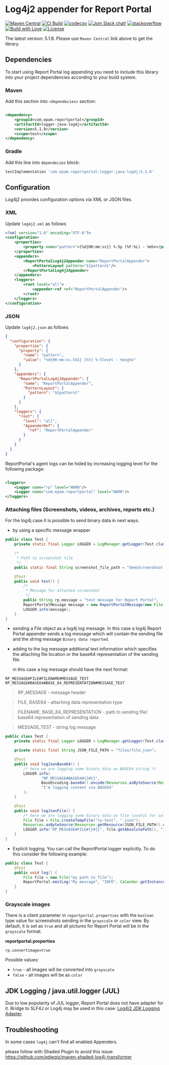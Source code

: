 # Log4j2 appender for Report Portal

[![Maven Central](https://img.shields.io/maven-central/v/com.epam.reportportal/logger-java-log4j.svg?label=Maven%20Central)](https://search.maven.org/search?q=g:%22com.epam.reportportal%22%20AND%20a:%22logger-java-log4j%22)
[![CI Build](https://github.com/reportportal/logger-java-log4j/actions/workflows/ci.yml/badge.svg)](https://github.com/reportportal/logger-java-log4j/actions/workflows/ci.yml)
[![codecov](https://codecov.io/gh/reportportal/logger-java-log4j/branch/develop/graph/badge.svg?token=iEy7fURz1P)](https://codecov.io/gh/reportportal/logger-java-log4j)
[![Join Slack chat!](https://slack.epmrpp.reportportal.io/badge.svg)](https://slack.epmrpp.reportportal.io/)
[![stackoverflow](https://img.shields.io/badge/reportportal-stackoverflow-orange.svg?style=flat)](http://stackoverflow.com/questions/tagged/reportportal)
[![Build with Love](https://img.shields.io/badge/build%20with-❤%EF%B8%8F%E2%80%8D-lightgrey.svg)](http://reportportal.io?style=flat)
[![License](https://img.shields.io/badge/License-Apache%202.0-blue.svg)](https://opensource.org/licenses/Apache-2.0)

The latest version: 5.1.8. Please use `Maven Central` link above to get the library.

## Dependencies

To start using Report Portal log appending you need to include this library into your project dependencies according to
your build system.

### Maven

Add this section into `<dependecies>` section:

```xml

<dependency>
    <groupId>com.epam.reportportal</groupId>
    <artifactId>logger-java-log4j</artifactId>
    <version>5.1.8</version>
    <scope>test</scope>
</dependency>
```

### Gradle

Add this line into `dependecies` block:

```groovy
testImplementation 'com.epam.reportportal:logger-java-log4j:5.1.8'
```

## Configuration

Log4j2 provides configuration options via XML or JSON files.

### XML

Update `log4j2.xml` as follows

```xml
<?xml version="1.0" encoding="UTF-8"?>
<configuration>
    <properties>
        <property name="pattern">[%d{HH:mm:ss}] %-5p (%F:%L) - %m%n</property>
    </properties>
    <appenders>
        <ReportPortalLog4j2Appender name="ReportPortalAppender">
            <PatternLayout pattern="${pattern}"/>
        </ReportPortalLog4j2Appender>
    </appenders>
    <loggers>
        <root level="all">
            <appender-ref ref="ReportPortalAppender"/>
        </root>
    </loggers>
</configuration>
```    

### JSON

Update `log4j2.json` as follows

```JSON
{
  "configuration": {
    "properties": {
      "property": {
        "name": "pattern",
        "value": "%d{HH:mm:ss.SSS} [%t] %-5level - %msg%n"
      }
    },
    "appenders": {
      "ReportPortalLog4j2Appender": {
        "name": "ReportPortalAppender",
        "PatternLayout": {
          "pattern": "${pattern}"
        }
      }
    },
    "loggers": {
      "root": {
        "level": "all",
        "AppenderRef": {
          "ref": "ReportPortalAppender"
        }
      }
    }
  }
}
```

ReportPortal's agent logs can be hided by increasing logging level for the following package:

```xml

<loggers>
    <Logger name="rp" level="WARN"/>
    <Logger name="com.epam.reportportal" level="WARN"/>
</loggers>
```

### Attaching files (Screenshots, videos, archives, reports etc.)

For the log4j case it is possible to send binary data in next ways.

* by using a specific message wrapper

```java
public class Test {
	private static final Logger LOGGER = LogManager.getLogger(Test.class);

	/*
	 * Path to screenshot file
	 */
	public static final String screenshot_file_path = "demoScreenshoot.png";

	@Test
	public void test() {
		/*
		 * Message for attached screenshot
		 */
		public String rp_message = "test message for Report Portal";
		ReportPortalMessage message = new ReportPortalMessage(new File(screenshot_file_path), rp_message);
		LOGGER.info(message);
	}
}
```

* sending a File object as a log4j log message. In this case a log4j Report Portal appender sends a log message which
  will contain the sending file and the string message `Binary data reported`.

* adding to the log message additional text information which specifies the attaching file location or the base64
  representation of the sending file.

  in this case a log message should have the next format:

```
RP_MESSAGE#FILE#FILENAME#MESSAGE_TEST
RP_MESSAGE#BASE64#BASE_64_REPRESENTATION#MESSAGE_TEST
```

> RP_MESSAGE - message header

> FILE, BASE64 - attaching data representation type

> FILENAME, BASE_64_REPRESENTATION - path to sending file/ base64 representation of sending data

> MESSAGE_TEST - string log message

```java
public class Test {
	private static final Logger LOGGER = LogManager.getLogger(Test.class);

	private static final String JSON_FILE_PATH = "files/file.json";

	@Test
	public void logJsonBase64() {
		/* here we are logging some binary data as BASE64 string */
		LOGGER.info(
				"RP_MESSAGE#BASE64#{}#{}",
				BaseEncoding.base64().encode(Resources.asByteSource(Resources.getResource(JSON_FILE_PATH)).read()),
				"I'm logging content via BASE64"
		);
	}

	@Test
	public void logJsonFile() {
		/* here we are logging some binary data as file (useful for selenium) */
		File file = File.createTempFile("rp-test", ".json");
		Resources.asByteSource(Resources.getResource(JSON_FILE_PATH)).copyTo(Files.asByteSink(file));
		LOGGER.info("RP_MESSAGE#FILE#{}#{}", file.getAbsolutePath(), "I'm logging content via temp file");
	}
}
```

* Explicit logging. You can call the ReportPortal logger explicitly. To do this consider the following example:

```java
public class Test {
	@Test
	public void log() {
		File file = new File("my path to file");
		ReportPortal.emitLog("My message", "INFO", Calendar.getInstance().getTime(), file);
	}
}
```

### Grayscale images

There is a client parameter in `reportportal.properties` with the `boolean` type value for screenshots sending in
the `grayscale` or
`color` view. By default, it is set as `true` and all pictures for Report Portal will be in the `grayscale` format.

**reportportal.properties**

```properties
rp.convertimage=true
```

Possible values:

* `true` - all images will be converted into `grayscale`
* `false` - all images will be as `color`

## JDK Logging / java.util.logger (JUL)

Due to low popularity of JUL logger, Report Portal does not have adapter for it. Bridge to SLF4J or Log4j may be used in
this case:
[Log4j2 JDK Logging Adapter](https://logging.apache.org/log4j/2.0/log4j-jul/index.html)

## Troubleshooting

In some cases `log4j` can't find all enabled Appenders.

please follow with Shaded Plugin to avoid this issue:
https://github.com/edwgiz/maven-shaded-log4j-transformer
